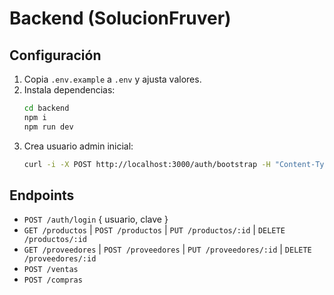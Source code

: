 # Backend (SolucionFruver)

## Configuración
1. Copia `.env.example` a `.env` y ajusta valores.
2. Instala dependencias:
   ```bash
   cd backend
   npm i
   npm run dev
   ```
3. Crea usuario admin inicial:
   ```bash
   curl -i -X POST http://localhost:3000/auth/bootstrap -H "Content-Type: application/json" -d '{"usuario":"admin","clave":"admin"}'
   ```

## Endpoints
- `POST /auth/login` { usuario, clave }
- `GET /productos` | `POST /productos` | `PUT /productos/:id` | `DELETE /productos/:id`
- `GET /proveedores` | `POST /proveedores` | `PUT /proveedores/:id` | `DELETE /proveedores/:id`
- `POST /ventas`
- `POST /compras`
